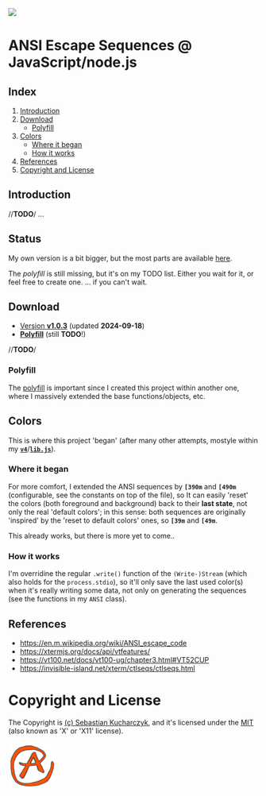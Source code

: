 <img src="https://kekse.biz/github.php?draw&override=github:ansi.js" />

# ANSI Escape Sequences @ JavaScript/node.js

## Index
1. [Introduction](#introduction)
2. [Download](#download)
    * [Polyfill](#polyfill)
3. [Colors](#colors)
    * [Where it began](#where-it-began)
    * [How it works](#how-it-works)
4. [References](#references)
5. [Copyright and License](#copyright-and-license)

## Introduction
//**TODO**/ ...

## Status
My own version is a bit bigger, but the most parts are available [here](#download).

The _polyfill_ is still missing, but it's on my TODO list. Either you wait for it,
or feel free to create one. ... if you can't wait.

## Download
* [Version **v1.0.3**](js/ansi.js) (updated **2024-09-18**)
* [**Polyfill**](js/polyfill.js) (still **TODO**!)

//**TODO**/

### Polyfill
The [polyfill](js/polyfill.js) is important since I created this project
within another one, where I massively extended the base functions/objects, etc.

## Colors
This is where this project 'began' (after many other attempts, mostyle within my
[**`v4`**](https://github.com/kekse1/v4/)/[**`lib.js`**](https://github.com/kekse1/lib.js/)).

### Where it began
For more comfort, I extended the ANSI sequences by **`[390m`** and **`[490m`** (configurable,
see the constants on top of the file), so It can easily 'reset' the colors (both foreground
and background) back to their **last state**, not only the real 'default colors'; in this
sense: both sequences are originally 'inspired' by the 'reset to default colors' ones, so
**`[39m`** and **`[49m`**.

This already works, but there is more yet to come..

### How it works
I'm overridine the regular `.write()` function of the `(Write-)Stream` (which also holds for
the `process.stdio`), so it'll only save the last used color(s) when it's really writing some
data, not only on generating the sequences (see the functions in my `ANSI` class).

## References
* https://en.m.wikipedia.org/wiki/ANSI_escape_code
* https://xtermjs.org/docs/api/vtfeatures/
* https://vt100.net/docs/vt100-ug/chapter3.html#VT52CUP
* https://invisible-island.net/xterm/ctlseqs/ctlseqs.html

# Copyright and License
The Copyright is [(c) Sebastian Kucharczyk](COPYRIGHT.txt),
and it's licensed under the [MIT](LICENSE.txt) (also known as 'X' or 'X11' license).

<a href="favicon.512px.png" target="_blank">
<img src="favicon.png" alt="Favicon" />
</a>

